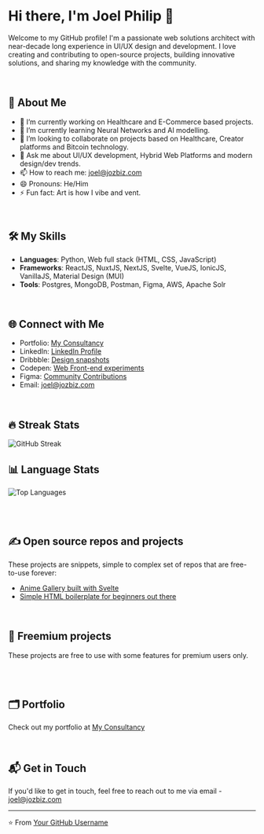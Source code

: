 # Hi there, I'm Joel Philip 👋

Welcome to my GitHub profile! I'm a passionate web solutions architect with near-decade long experience in UI/UX design and development. I love creating and contributing to open-source projects, building innovative solutions, and sharing my knowledge with the community.

<br/>

## 🚀 About Me

- 🔭 I’m currently working on Healthcare and E-Commerce based projects.
- 🌱 I’m currently learning Neural Networks and AI modelling.
- 👯 I’m looking to collaborate on projects based on Healthcare, Creator platforms and Bitcoin technology.
- 💬 Ask me about UI/UX development, Hybrid Web Platforms and modern design/dev trends.
- 📫 How to reach me: joel@jozbiz.com
- 😄 Pronouns: He/Him
- ⚡ Fun fact: Art is how I vibe and vent.

<br/>

## 🛠️ My Skills

- **Languages**: Python, Web full stack (HTML, CSS, JavaScript)
- **Frameworks**: ReactJS, NuxtJS, NextJS, Svelte, VueJS, IonicJS, VanillaJS, Material Design (MUI)
- **Tools**: Postgres, MongoDB, Postman, Figma, AWS, Apache Solr

<br/>

## 🌐 Connect with Me

- Portfolio: [My Consultancy](https://jozbiz.com/)
- LinkedIn: [LinkedIn Profile](https://in.linkedin.com/in/thejp)
- Dribbble: [Design snapshots](https://dribbble.com/jozbiz_jp) 
- Codepen: [Web Front-end experiments](https://codepen.io/jozbiz_jp)
- Figma: [Community Contributions](https://www.figma.com/@jozbiz_jp)
- Email: joel@jozbiz.com

<br/>

## 🔥 Streak Stats

![GitHub Streak](https://github-readme-streak-stats.herokuapp.com/?user=jozbiz-jp&theme=dark)

## 📊 Language Stats

![Top Languages](https://github-readme-stats.vercel.app/api/top-langs/?username=jozbiz-jp&layout=compact&theme=dark)

<br/><br/>

## ✍️ Open source repos and projects

These projects are snippets, simple to complex set of repos that are free-to-use forever:
<!-- FREE-PROJECTS:START -->
- [Anime Gallery built with Svelte](https://github.com/jozbiz-jp/svelte-anime-gallery)
- [Simple HTML boilerplate for beginners out there](https://github.com/jozbiz-jp/simple-html-boilerplate)
<!-- FREE-PROJECTS:END -->

<br/>

## 🚀 Freemium projects

These projects are free to use with some features for premium users only.
<!-- PREMIUM-PROJECTS:START -->
<!-- PREMIUM-PROJECTS:END -->

<br/><br/>

## 🗂️ Portfolio

Check out my portfolio at [My Consultancy](https://jozbiz.com/)

<br/>

## 📬 Get in Touch

If you'd like to get in touch, feel free to reach out to me via email - joel@jozbiz.com

---

⭐️ From [Your GitHub Username](https://github.com/jozbiz-jp)
